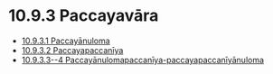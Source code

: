 # 10.9.3 Paccayavāra

* [10.9.3.1 Paccayānuloma](10.9.3/10.9.3.1.md)
* [10.9.3.2 Paccayapaccanīya](10.9.3/10.9.3.2.md)
* [10.9.3.3--4 Paccayānulomapaccanīya-paccayapaccanīyānuloma](10.9.3/10.9.3.3--4.md)
